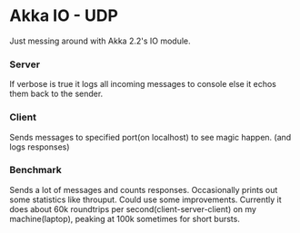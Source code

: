 # Akka IO - UDP

Just messing around with Akka 2.2's IO module.

### Server 
If verbose is true it logs all incoming messages to console else it echos them back to the sender.

### Client
Sends messages to specified port(on localhost) to see magic happen. (and logs responses)

### Benchmark
Sends a lot of messages and counts responses. Occasionally prints out some statistics like throuput. 
Could use some improvements.
Currently it does about 60k roundtrips per second(client-server-client) on my machine(laptop), peaking at 100k sometimes for short bursts.
